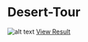 # Desert-Tour
![alt text](https://raw.githubusercontent.com/thefaraazkhan/Desert-Tour/main/result.png)
 [View Result]([https://link-url-here.org](https://zaaraf.github.io/Safari/))

